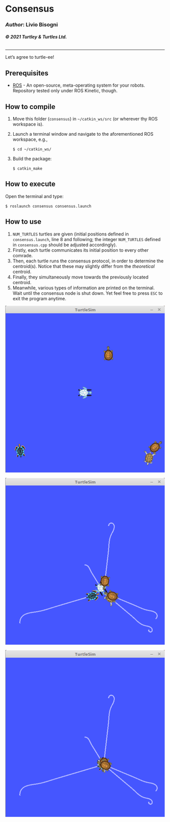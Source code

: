 # __Consensus__

### _Author_: Livio Bisogni
###### __&copy; 2021 Turtley & Turtles Ltd.__
___
Let’s agree to turtle-ee!

## Prerequisites

* [ROS](http://wiki.ros.org/ROS/Installation) - An open-source, meta-operating system for your robots. Repository tested only under ROS Kinetic, though.

## How to compile
1. Move this folder (`consensus`) in `~/catkin_ws/src` (or wherever thy ROS workspace is).
2. Launch a terminal window and navigate to the aforementioned ROS workspace, e.g.,

	```
	$ cd ~/catkin_ws/
	```
3. Build the package:

	```
	$ catkin_make
	```

## How to execute
Open the terminal and type:

```
$ roslaunch consensus consensus.launch
```

## How to use

1. `NUM_TURTLES` turtles are given (initial positions defined in `consensus.launch`, line 8 and following; the integer `NUM_TURTLES` defined in `consensus.cpp` should be adjusted accordingly).
2. Firstly, each turtle communicates its initial position to every other comrade.
3. Then, each turtle runs the consensus protocol, in order to determine the centroid(s). Notice that these may slightly differ from the _theoretical_ centroid.
4. Finally, they simultaneously move towards the previously located centroid.
5. Meanwhile, various types of information are printed on the terminal. Wait until the consensus node is shut down. Yet feel free to press `ESC` to exit the program anytime.

![](img/c1.png)

![](img/c2.png)

![](img/c3.png)